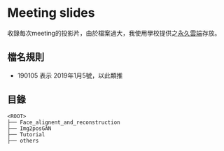 # Meeting slides

收錄每次meeting的投影片，由於檔案過大，我使用學校提供之[永久雲端](https://drive.google.com/drive/folders/0AAGRA4X21VyqUk9PVA)存放。

## 檔名規則
- 190105 表示 2019年1月5號，以此類推

## 目錄
```text
<ROOT>
├── Face_alignent_and_reconstruction
├── Img2posGAN
├── Tutorial
├── others
```
